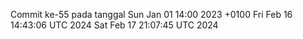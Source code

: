 Commit ke-55 pada tanggal Sun Jan 01 14:00 2023 +0100
Fri Feb 16 14:43:06 UTC 2024
Sat Feb 17 21:07:45 UTC 2024
